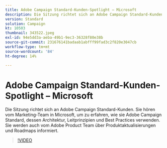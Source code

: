 ```yaml
---
title: Adobe Campaign Standard-Kunden-Spotlight – Microsoft
description: Die Sitzung richtet sich an Adobe Campaign Standard-Kunden. Sie hören vom Marketing-Team in Microsoft, um zu erfahren, wie sie Adobe Campaign Standard verwenden.
version: Standard
solution: Campaign
kt: 10503
thumbnail: 343522.jpeg
exl-id: 94e5dd3a-aeba-49b1-9ec3-36328f80e38b
source-git-commit: 231676141badaab1abfff99fad3c2f820e3047cb
workflow-type: tm+mt
source-wordcount: '84'
ht-degree: 14%

---
```


# Adobe Campaign Standard-Kunden-Spotlight – Microsoft

Die Sitzung richtet sich an Adobe Campaign Standard-Kunden. Sie hören vom Marketing-Team in Microsoft, um zu erfahren, wie sie Adobe Campaign Standard, dessen Architektur, Leitprinzipien und Best Practices verwenden. Sie werden auch vom Adobe Product Team über Produktaktualisierungen und Roadmaps informiert.

>[!VIDEO](https://video.tv.adobe.com/v/343522/?quality=12&learn=on)
